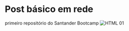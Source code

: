 # Post básico em rede
 primeiro repositório do Santander Bootcamp
![HTML 01](https://user-images.githubusercontent.com/103449496/176320550-5a35c057-ef10-48dd-a9de-2d395fb0e076.png)
